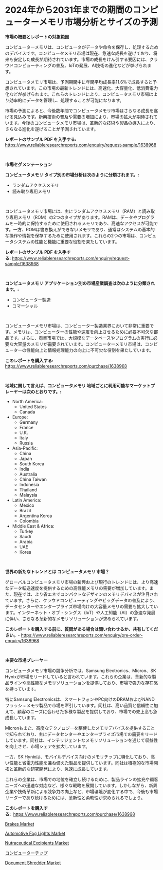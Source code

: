 <p><h1>2024年から2031年までの期間のコンピューターメモリ市場分析とサイズの予測</h1></p><p><strong>市場の概要とレポートの対象範囲</strong></p>
<p><p>コンピューターメモリは、コンピュータがデータや命令を保存し、処理するためのデバイスです。コンピュータメモリ市場は現在、急速な成長を遂げており、将来も安定した成長が期待されています。市場の成長をけん引する要因には、クラウドコンピューティングの普及、IoTの発展、AI技術の進化などが挙げられます。</p><p>コンピュータメモリ市場は、予測期間中に年間平均成長率11.6%で成長すると予想されています。この市場の最新トレンドには、高速化、大容量化、低消費電力化などが挙げられます。これらのトレンドにより、コンピュータメモリ市場はより効率的にデータを管理し、処理することが可能になります。</p><p>市場の予測によると、今後数年間でコンピュータメモリ市場はさらなる成長を遂げる見込みです。新興技術の普及や需要の増加により、市場の拡大が期待されています。今後のコンピュータメモリ市場は、革新的な技術や製品の導入により、さらなる進化を遂げることが予測されています。</p></p>
<p><strong>レポートのサンプル PDF を入手する:</strong> <a href="https://www.reliableresearchreports.com/enquiry/request-sample/1638968">https://www.reliableresearchreports.com/enquiry/request-sample/1638968</a></p>
<p>&nbsp;</p>
<p><strong>市場セグメンテーション</strong></p>
<p><strong>コンピュータメモリ タイプ別の市場分析は次のように分類されます。:</strong></p>
<p><ul><li>ランダムアクセスメモリ</li><li>読み取り専用メモリ</li></ul></p>
<p>&nbsp;</p>
<p><p>コンピュータメモリ市場には、主にランダムアクセスメモリ（RAM）と読み取り専用メモリ（ROM）の2つのタイプがあります。RAMは、データやプログラムを一時的に保持するために使用されるメモリであり、高速なアクセスが可能です。一方、ROMは書き換えができないメモリであり、通常はシステムの基本的な操作や情報を保存するために使用されます。これらの2つの市場は、コンピュータシステムの性能と機能に重要な役割を果たしています。</p></p>
<p><strong>レポートのサンプル PDF を入手する:</strong>&nbsp;<a href="https://www.reliableresearchreports.com/enquiry/request-sample/1638968">https://www.reliableresearchreports.com/enquiry/request-sample/1638968</a></p>
<p>&nbsp;</p>
<p><strong> コンピュータメモリ アプリケーション別の市場産業調査は次のように分類されます。:</strong></p>
<p><ul><li>コンピューター製造</li><li>コマーシャル</li></ul></p>
<p>&nbsp;</p>
<p><p>コンピューターメモリ市場は、コンピューター製造業界において非常に重要です。メモリは、コンピューターの性能や速度を向上させるために必要不可欠な部品です。さらに、商業市場では、大規模なデータベースやプログラムの実行に必要な大容量のメモリが需要されています。コンピューターメモリ市場は、コンピューターの性能向上と情報処理能力の向上に不可欠な役割を果たしています。</p></p>
<p><strong>このレポートを購入する:</strong>&nbsp; <a href="https://www.reliableresearchreports.com/purchase/1638968">https://www.reliableresearchreports.com/purchase/1638968</a></p>
<p>&nbsp;</p>
<p><strong>地域に関して言えば、コンピュータメモリ 地域ごとに利用可能なマーケットプレーヤーは次のとおりです。:</strong></p>
<p><ul>
    <li>
        North America:
        <ul>
            <li>United States</li>
            <li>Canada</li>
        </ul>
    </li>
    <li>
        Europe:
        <ul>
            <li>Germany</li>
            <li>France</li>
            <li>U.K.</li>
            <li>Italy</li>
            <li>Russia</li>
        </ul>
    </li>
    <li>
        Asia-Pacific:
        <ul>
            <li>China</li>
            <li>Japan</li>
            <li>South Korea</li>
            <li>India</li>
            <li>Australia</li>
            <li>China Taiwan</li>
            <li>Indonesia</li>
            <li>Thailand</li>
            <li>Malaysia</li>
        </ul>
    </li>
    <li>
        Latin America:
        <ul>
            <li>Mexico</li>
            <li>Brazil</li>
            <li>Argentina Korea</li>
            <li>Colombia</li>
        </ul>
    </li>
    <li>
        Middle East & Africa:
        <ul>
            <li>Turkey</li>
            <li>Saudi</li>
            <li>Arabia</li>
            <li>UAE</li>
            <li>Korea</li>
        </ul>
    </li>
    </ul></p>
<p>&nbsp;</p>
<p><strong>世界の新たなトレンドとは コンピュータメモリ 市場？</strong></p>
<p><p>グローバルコンピュータメモリ市場の新興および現行のトレンドには、より高速なデータ転送速度を提供するための高性能メモリの需要が増加しています。また、現在では、より省エネでコンパクトなデザインのメモリデバイスが注目されています。さらに、クラウドコンピューティングやビッグデータの普及により、データセンターやエンタープライズ市場向けの大容量メモリの需要も拡大しています。インターネット・オブ・シングス（IoT）や人工知能（AI）の急速な発展に伴い、さらなる革新的なメモリソリューションが求められています。</p></p>
<p><strong>このレポートを購入する前に、質問がある場合は問い合わせるか、共有してください。</strong>- <a href="https://www.reliableresearchreports.com/enquiry/pre-order-enquiry/1638968">https://www.reliableresearchreports.com/enquiry/pre-order-enquiry/1638968</a></p>
<p>&nbsp;</p>
<p><strong>主要な市場プレーヤー</strong></p>
<p><p>コンピュータメモリ市場の競争分析では、Samsung Electronics、Micron、SK Hynixが市場をリードしていると言われています。これらの企業は、革新的な製品ラインや高性能なメモリソリューションを提供しており、市場で強力な存在感を持っています。</p><p>特にSamsung Electronicsは、スマートフォンやPC向けのDRAMおよびNANDフラッシュメモリ製品で市場を牽引しています。同社は、高い品質と信頼性に加えて、顧客のニーズに合わせた多様な製品を提供しており、市場での売上高も急成長しています。</p><p>Micronもまた、高度なテクノロジーを駆使したメモリデバイスを提供することで知られており、主にデータセンターやエンタープライズ市場での需要をリードしています。同社は、インテリジェントなメモリソリューションを通じて収益性を向上させ、市場シェアを拡大しています。</p><p>一方、SK Hynixは、モバイルデバイス向けのメモリチップに特化しており、高い性能と省電力性能を兼ね備えた製品を提供しています。同社は積極的な市場開拓と革新的な研究開発により、急速に成長しています。</p><p>これらの企業は、市場での地位を確立し続けるために、製品ラインの拡充や顧客ニーズへの迅速な対応など、様々な戦略を展開しています。しかしながら、新興企業や技術革新による競争力の向上など、市場環境が変化する中で、今後も市場リーダーであり続けるためには、革新性と柔軟性が求められるでしょう。</p></p>
<p><strong>このレポートを購入する:</strong>&nbsp;&nbsp;<a href="https://www.reliableresearchreports.com/purchase/1638968">https://www.reliableresearchreports.com/purchase/1638968</a></p>
<p><p><a href="https://issuu.com/reportprime-2/docs/brakes-market-size-2030.pptx">Brakes Market</a></p><p><a href="https://issuu.com/reportprime-2/docs/automotive-fog-lights-market-size-2030.pptx">Automotive Fog Lights Market</a></p><p><a href="https://three-jumbo-f6d.notion.site/Nutraceutical-Excipients-Market-Share-Market-New-Trends-Analysis-Report-By-Type-By-Application-B-0fdb9bf2ec4143a1a0e5fe25f6313728">Nutraceutical Excipients Market</a></p><p><a href="https://github.com/MosesSpinka1914/Market-Research-Report-List-1/blob/main/24127959286.md">コンピューターチップ</a></p><p><a href="https://view.publitas.com/reportprime-1/document-shredder-market-a-comprehensive-report-of-its-market-share-growth-trends-2024-2031/">Document Shredder Market</a></p></p>